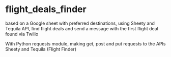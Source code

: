# flight_deals_finder
based on a Google sheet with preferred destinations, using Sheety and Tequila API, find flight deals and send a message with the first flight deal found via Twilio

With Python requests module, making get, post and put requests to the APIs Sheety and Tequila (Flight Finder)
